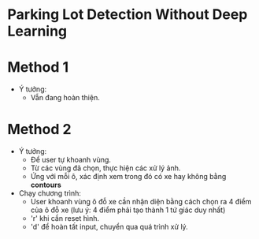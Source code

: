 # Parking Lot Detection Without Deep Learning

# Method 1
- Ý tưởng:
  - Vẫn đang hoàn thiện.
# Method 2
- Ý tưởng:
  - Để user tự khoanh vùng.
  - Từ các vùng đã chọn, thực hiện các xử lý ảnh.
  - Ứng với mỗi ô, xác định xem trong đó có xe hay không bằng **contours**
- Chạy chương trình:
  - User khoanh vùng ô đỗ xe cần nhận diện bằng cách chọn ra 4 điểm của ô đỗ xe (lưu ý: 4 điểm phải tạo thành 1 tứ giác duy nhất)
  - 'r' khi cần reset hình.
  - 'd' để hoàn tất input, chuyển qua quá trình xử lý.
